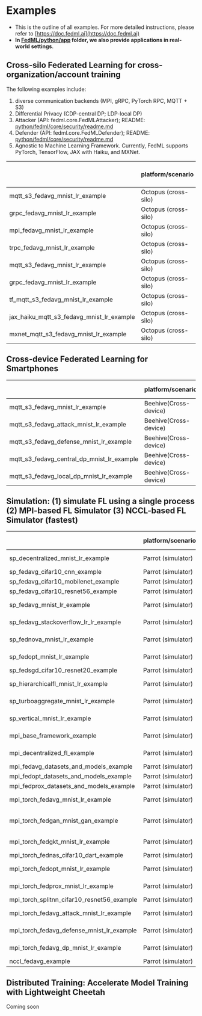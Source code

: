 # Examples

- This is the outline of all examples. For more detailed instructions, please refer to [https://doc.fedml.ai](https://doc.fedml.ai)
- <b>In [FedML/python/app](./../app) folder, we also provide applications in real-world settings</b>.



## Cross-silo Federated Learning for cross-organization/account training

The following examples include:
1. diverse communication backends (MPI, gRPC, PyTorch RPC, MQTT + S3)
2. Differential Privacy (CDP-central DP; LDP-local DP)
3. Attacker (API: fedml.core.FedMLAttacker); README: [python/fedml/core/security/readme.md](python/fedml/core/security/readme.md)
4. Defender (API: fedml.core.FedMLDefender); README: [python/fedml/core/security/readme.md](python/fedml/core/security/readme.md)
5. Agnostic to Machine Learning Framework. Currently, FedML supports PyTorch, TensorFlow, JAX with Haiku, and MXNet.

|                                           | platform/scenario    | federated optimizer | dataset | model               | communication backend | machine learning backend | source code                                                       | example doc                                                               |
|-------------------------------------------| -------------------- | ------------------- | ------- | ------------------- | --------------------- |--------------------------|-------------------------------------------------------------------|---------------------------------------------------------------------------|
| mqtt_s3_fedavg_mnist_lr_example           | Octopus (cross-silo) | FedAvg              | MNIST   | Logistic Regression | MQTT_S3               | pytorch                  | [Link](cross_silo/mqtt_s3_fedavg_mnist_lr_example)                | [Link](cross_silo/mqtt_s3_fedavg_mnist_lr_example/README.md)              |
| grpc_fedavg_mnist_lr_example              | Octopus (cross-silo) | FedAvg              | MNIST   | Logistic Regression | GRPC                  | pytorch                  | [Link](cross_silo/grpc_fedavg_mnist_lr_example)                   | [Link](cross_silo/grpc_fedavg_mnist_lr_example/README.md)                 |
| mpi_fedavg_mnist_lr_example               | Octopus (cross-silo) | FedAvg              | MNIST   | Logistic Regression | MPI                   | pytorch                  | [Link](cross_silo/mpi_fedavg_mnist_lr_example)                    | [Link](cross_silo/mpi_fedavg_mnist_lr_example/README.md)                  |
| trpc_fedavg_mnist_lr_example              | Octopus (cross-silo) | FedAvg              | MNIST   | Logistic Regression | TRPC                  | pytorch                  | [Link](cross_silo/trpc_fedavg_mnist_lr_example)                   | [Link](cross_silo/trpc_fedavg_mnist_lr_example/README.md)                 |
| mqtt_s3_fedavg_mnist_lr_example           | Octopus (cross-silo) | FedAvg              | MNIST   | Logistic Regression | CUDA RPC              | pytorch                  | [Link](cross_silo/cuda_rpc_fedavg_mnist_lr_example)               | [Link](cross_silo/cuda_rpc_fedavg_mnist_lr_example/README.md)             |
| grpc_fedavg_mnist_lr_example              | Octopus (cross-silo) | FedAvg              | MNIST   | Logistic Regression | MQTT_S3               | pytorch                  | [Link](cross_silo/mqtt_s3_fedavg_hierarchical_mnist_lr_example)   | [Link](cross_silo/mqtt_s3_fedavg_hierarchical_mnist_lr_example/README.md) |
| tf_mqtt_s3_fedavg_mnist_lr_example        | Octopus (cross-silo) | FedAvg              | MNIST   | Logistic Regression | MQTT_S3               | tensorflow               | [Link](cross_silo/tf_mqtt_s3_fedavg_mnist_lr_example)             | [Link](cross_silo/tf_mqtt_s3_fedavg_mnist_lr_example/README.md)           |
| jax_haiku_mqtt_s3_fedavg_mnist_lr_example | Octopus (cross-silo) | FedAvg              | MNIST   | Logistic Regression | MQTT_S3               | jax at haiku             | [Link](cross_silo/jax_haiku_mqtt_s3_fedavg_mnist_lr_example)      | [Link](cross_silo/jax_haiku_mqtt_s3_fedavg_mnist_lr_example/README.md)    |
| mxnet_mqtt_s3_fedavg_mnist_lr_example     | Octopus (cross-silo) | FedAvg              | MNIST   | Logistic Regression | MQTT_S3               | mxnet                    | [Link](cross_silo/mxnet_mqtt_s3_fedavg_mnist_lr_example)          | [Link](cross_silo/mxnet_mqtt_s3_fedavg_mnist_lr_example/README.md)        |

## Cross-device Federated Learning for Smartphones

|                                            | platform/scenario     | federated optimizer | dataset | model               | communication backend | source code                                                     | example doc                                                               |
|--------------------------------------------| --------------------- | ------------------- | ------- | ------------------- | --------------------- |-----------------------------------------------------------------|---------------------------------------------------------------------------|
| mqtt_s3_fedavg_mnist_lr_example            | Beehive(Cross-device) | FedAvg              | MNIST   | Logistic Regression | MQTT_S3               | [Link](cross_device/mqtt_s3_fedavg_mnist_lr_example)            | [Link](cross_device/mqtt_s3_fedavg_mnist_lr_example/README.md)            |
| mqtt_s3_fedavg_attack_mnist_lr_example     | Beehive(Cross-device) | FedAvg              | MNIST   | Logistic Regression | MQTT_S3               | [Link](cross_device/mqtt_s3_fedavg_attack_mnist_lr_example)     | [Link](cross_device/mqtt_s3_fedavg_attack_mnist_lr_example/README.md)     |
| mqtt_s3_fedavg_defense_mnist_lr_example    | Beehive(Cross-device) | FedAvg              | MNIST   | Logistic Regression | MQTT_S3               | [Link](cross_device/mqtt_s3_fedavg_defense_mnist_lr_example)    | [Link](cross_device/mqtt_s3_fedavg_defense_mnist_lr_example/README.md)    |
| mqtt_s3_fedavg_central_dp_mnist_lr_example | Beehive(Cross-device) | FedAvg              | MNIST   | Logistic Regression | MQTT_S3               | [Link](cross_device/mqtt_s3_fedavg_central_dp_mnist_lr_example) | [Link](cross_device/mqtt_s3_fedavg_central_dp_mnist_lr_example/README.md) |
| mqtt_s3_fedavg_local_dp_mnist_lr_example   | Beehive(Cross-device) | FedAvg              | MNIST   | Logistic Regression | MQTT_S3               | [Link](cross_device/mqtt_s3_fedavg_local_dp_mnist_lr_example)   | [Link](cross_device/mqtt_s3_fedavg_local_dp_mnist_lr_example/README.md)   |


## Simulation: (1) simulate FL using a single process (2) MPI-based FL Simulator (3) NCCL-based FL Simulator (fastest)
|                                            | platform/scenario  | federated optimizer  | dataset          | model                           | communication backend | source code                                                   | example doc                                                             |
|--------------------------------------------| ------------------ |----------------------|------------------| ------------------------------- | --------------------- |---------------------------------------------------------------|-------------------------------------------------------------------------|
| sp_decentralized_mnist_lr_example          | Parrot (simulator) | DecentralizedFL      | MNIST            | Logistic Regression             | single process        | [Link](simulation/sp_decentralized_mnist_lr_example)          | [Link](simulation/sp_decentralized_mnist_lr_example/README.md)          |
| sp_fedavg_cifar10_cnn_example              | Parrot (simulator) | FedAvg               | Cifar10          | CNN                             | single process        | [Link](simulation/sp_fedavg_cifar10_cnn_example)              | [Link](simulation/sp_fedavg_cifar10_cnn_example/README.md)              |
| sp_fedavg_cifar10_mobilenet_example        | Parrot (simulator) | FedAvg               | Cifar10          | MobileNet                       | single process        | [Link](simulation/sp_fedavg_cifar10_mobilenet_example)        | [Link](simulation/sp_fedavg_cifar10_mobilenet_example/README.md)        |
| sp_fedavg_cifar10_resnet56_example         | Parrot (simulator) | FedAvg               | Cifar10          | Resnet56                        | single process        | [Link](simulation/sp_fedavg_cifar10_resnet56_example)         | [Link](simulation/sp_fedavg_cifar10_resnet56_example/README.md)         |
| sp_fedavg_mnist_lr_example                 | Parrot (simulator) | FedAvg               | MNIST            | Logistic Regression             | single process        | [Link](simulation/sp_fedavg_mnist_lr_example)                 | [Link](simulation/sp_fedavg_mnist_lr_example/README.md)                 |
| sp_fedavg_stackoverflow_lr_lr_example      | Parrot (simulator) | FedAvg               | Stackoverflow_lr | Logistic Regression             | single process        | [Link](simulation/sp_fedavg_stackoverflow_lr_lr_example)      | [Link](simulation/sp_fedavg_stackoverflow_lr_lr_example/README.md)      |
| sp_fednova_mnist_lr_example                | Parrot (simulator) | FedNova              | MNIST            | Logistic Regression             | single process        | [Link](simulation/sp_fednova_mnist_lr_example)                | [Link](simulation/sp_fednova_mnist_lr_example/README.md)                |
| sp_fedopt_mnist_lr_example                 | Parrot (simulator) | FedOpt               | MNIST            | Logistic Regression             | single process        | [Link](simulation/sp_fedopt_mnist_lr_example)                 | [Link](simulation/sp_fedopt_mnist_lr_example/README.md)                 |
| sp_fedsgd_cifar10_resnet20_example         | Parrot (simulator) | FedSGD               | Cifar10          | Resnet20                        | single process        | [Link](simulation/sp_fedsgd_cifar10_resnet20_example)         | [Link](simulation/sp_fedsgd_cifar10_resnet20_example/README.md)         |
| sp_hierarchicalfl_mnist_lr_example         | Parrot (simulator) | HierarchicalFL       | MNIST            | Logistic Regression             | single process        | [Link](simulation/sp_hierarchicalfl_mnist_lr_example)         | [Link](simulation/sp_hierarchicalfl_mnist_lr_example/README.md)         |
| sp_turboaggregate_mnist_lr_example         | Parrot (simulator) | TurboAggregate       | MNIST            | Logistic Regression             | single process        | [Link](simulation/sp_turboaggregate_mnist_lr_example)         | [Link](simulation/sp_turboaggregate_mnist_lr_example/README.md)         |
| sp_vertical_mnist_lr_example               | Parrot (simulator) | VerticalFL           | MNIST            | Logistic Regression             | single process        | [Link](simulation/sp_vertical_mnist_lr_example)               | [Link](simulation/sp_vertical_mnist_lr_example/README.md)               |
| mpi_base_framework_example                 | Parrot (simulator) | BaseFramework        | MNIST            | Logistic Regression             | MPI                   | [Link](simulation/mpi_base_framework_example)                 | [Link](simulation/mpi_base_framework_example/README.md)                 |
| mpi_decentralized_fl_example               | Parrot (simulator) | DecentralizedFL      | MNIST            | Logistic Regression             | MPI                   | [Link](simulation/mpi_decentralized_fl_example)               | [Link](simulation/mpi_decentralized_fl_example/README.md)               |
| mpi_fedavg_datasets_and_models_example     | Parrot (simulator) | FedAvg               | Cifar10          | MobileNet                       | MPI                   | [Link](simulation/mpi_fedavg_datasets_and_models_example)     | [Link](simulation/mpi_fedavg_datasets_and_models_example/README.md)     |
| mpi_fedopt_datasets_and_models_example     | Parrot (simulator) | FedOpt               | Cifar10          | MobileNet                       | MPI                   | [Link](simulation/mpi_fedopt_datasets_and_models_example)     | [Link](simulation/mpi_fedopt_datasets_and_models_example/README.md)     |
| mpi_fedprox_datasets_and_models_example    | Parrot (simulator) | FedProx              | Cifar10          | MobileNet                       | MPI                   | [Link](simulation/mpi_fedprox_datasets_and_models_example)    | [Link](simulation/mpi_fedprox_datasets_and_models_example/README.md)    |
| mpi_torch_fedavg_mnist_lr_example          | Parrot (simulator) | FedAvg               | MNIST            | Logistic Regression             | MPI                   | [Link](simulation/mpi_torch_fedavg_mnist_lr_example)          | [Link](simulation/mpi_torch_fedavg_mnist_lr_example/README.md)          |
| mpi_torch_fedgan_mnist_gan_example         | Parrot (simulator) | FedGAN               | MNIST            | Generating adversarial networks | MPI                   | [Link](simulation/mpi_torch_fedgan_mnist_gan_example)         | [Link](simulation/mpi_torch_fedgan_mnist_gan_example/README.md)         |
| mpi_torch_fedgkt_mnist_lr_example          | Parrot (simulator) | FedGKT               | MNIST            | Logistic Regression             | MPI                   | [Link](simulation/mpi_torch_fedgkt_mnist_lr_example)          | [Link](simulation/mpi_torch_fedgkt_mnist_lr_example/README.md)          |
| mpi_torch_fednas_cifar10_dart_example      | Parrot (simulator) | FedNAS               | Cifar10          | DART                            | MPI                   | [Link](simulation/mpi_torch_fednas_cifar10_dart_example)      | [Link](simulation/mpi_torch_fednas_cifar10_dart_example/README.md)      |
| mpi_torch_fedopt_mnist_lr_example          | Parrot (simulator) | FedOpt               | MNIST            | Logistic Regression             | MPI                   | [Link](simulation/mpi_torch_fedopt_mnist_lr_example)          | [Link](simulation/mpi_torch_fedopt_mnist_lr_example/README.md)          |
| mpi_torch_fedprox_mnist_lr_example         | Parrot (simulator) | FedProx              | MNIST            | Logistic Regression             | MPI                   | [Link](simulation/mpi_torch_fedprox_mnist_lr_example)         | [Link](simulation/mpi_torch_fedprox_mnist_lr_example/README.md)         |
| mpi_torch_splitnn_cifar10_resnet56_example | Parrot (simulator) | SplitNN              | Cifar10          | ResNet56                        | MPI                   | [Link](simulation/mpi_torch_splitnn_cifar10_resnet56_example) | [Link](simulation/mpi_torch_splitnn_cifar10_resnet56_example/README.md) |
| mpi_torch_fedavg_attack_mnist_lr_example   | Parrot (simulator) | FedAVG               | MNIST            | Logistic Regression             | MPI                   | [Link](simulation/mpi_torch_fedavg_attack_mnist_lr_example)   | [Link](simulation/mpi_torch_fedavg_attack_mnist_lr_example/README.md)   |
| mpi_torch_fedavg_defense_mnist_lr_example  | Parrot (simulator) | FedAVG               | MNIST            | Logistic Regression             | MPI                   | [Link](simulation/mpi_torch_fedavg_defense_mnist_lr_example)  | [Link](simulation/mpi_torch_fedavg_defense_mnist_lr_example/README.md)  |
| mpi_torch_fedavg_dp_mnist_lr_example       | Parrot (simulator) | FedAVG               | MNIST            | Logistic Regression             | MPI                   | [Link](simulation/mpi_torch_fedavg_dp_mnist_lr_example)       | [Link](simulation/mpi_torch_fedavg_dp_mnist_lr_example/README.md)       |
| nccl_fedavg_example                        | Parrot (simulator) | FedAvg               | Cifar10          | ResNet56                        | NCCL                  | [Link](simulation/nccl_fedavg_example)                        | [Link](simulation/nccl_fedavg_example/README.md)                        |

## Distributed Training: Accelerate Model Training with Lightweight Cheetah

Coming soon
